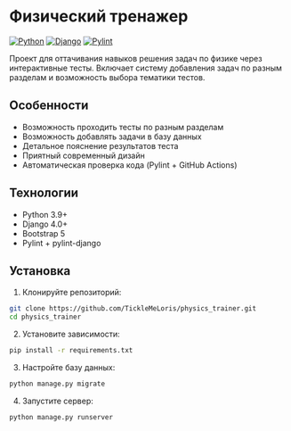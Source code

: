 # Физический тренажер

[![Python](https://img.shields.io/badge/Python-3.9+-blue.svg)](https://python.org)
[![Django](https://img.shields.io/badge/Django-4.0-brightgreen.svg)](https://djangoproject.com)
[![Pylint](https://github.com/TickleMeLoris/physics_trainer/actions/workflows/pylint.yml/badge.svg)](https://github.com/podobry-m/history-dates/actions)

Проект для оттачивания навыков решения задач по физике через интерактивные тесты. Включает систему добавления задач по разным разделам и возможность выбора тематики тестов.

## Особенности

- Возможность проходить тесты по разным разделам
- Возможность добавлять задачи в базу данных
- Детальное пояснение результатов теста
- Приятный современный дизайн
- Автоматическая проверка кода (Pylint + GitHub Actions)

## Технологии

- Python 3.9+
- Django 4.0+
- Bootstrap 5
- Pylint + pylint-django

## Установка

1. Клонируйте репозиторий:
```bash
git clone https://github.com/TickleMeLoris/physics_trainer.git
cd physics_trainer
```
2. Установите зависимости:
```bash
pip install -r requirements.txt
```
3. Настройте базу данных:
```bash
python manage.py migrate
```
4. Запустите сервер:
```bash
python manage.py runserver
```
